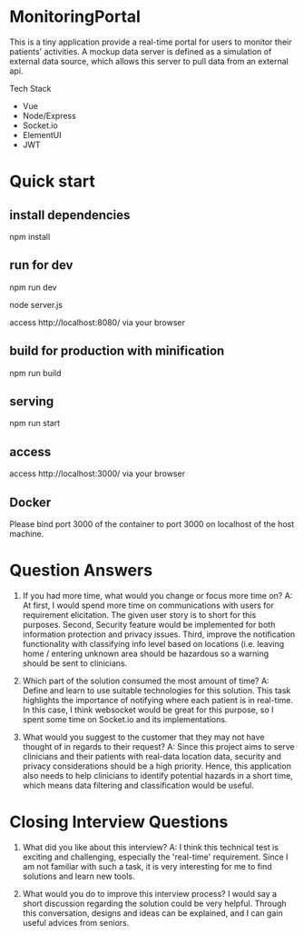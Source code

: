 # MonitoringPortal

This is a tiny application provide a real-time portal for users to monitor their patients' activities. A mockup data server is defined as a simulation of external data source, which allows this server to pull data from an external api. 

Tech Stack
- Vue
- Node/Express
- Socket.io
- ElementUI
- JWT



# Quick start

## install dependencies
npm install

## run for dev
npm run dev

node server.js

access http://localhost:8080/ via your browser



## build for production with minification
npm run build

## serving
npm run start

## access
access http://localhost:3000/ via your browser

## Docker
Please bind port 3000 of the container to port 3000 on localhost of the host machine.



# Question Answers
1. If you had more time, what would you change or focus more time on?
A: At first, I would spend more time on communications with users for requirement elicitation. The given user story is to short for this purposes. Second, Security feature would be implemented for both information protection and privacy issues. Third, improve the notification functionality with classifying info level based on locations (i.e. leaving home / entering unknown area should be hazardous so a warning should be sent to clinicians.

2. Which part of the solution consumed the most amount of time?
A: Define and learn to use suitable technologies for this solution. This task highlights the importance of notifying where each patient is in real-time. In this case, I think websocket would be great for this purpose, so I spent some time on Socket.io and its implementations. 

3. What would you suggest to the customer that they may not have thought of in regards to their request?
A: Since this project aims to serve clinicians and their patients with real-data location data, security and privacy considerations should be a high priority. Hence, this application also needs to help clinicians to identify potential hazards in a short time, which means data filtering and classification would be useful.


# Closing Interview Questions
1. What did you like about this interview?
A: I think this technical test is exciting and challenging, especially the 'real-time' requirement. Since I am not familiar with such a task, it is very interesting for me to find solutions and learn new tools.

2. What would you do to improve this interview process?
I would say a short discussion regarding the solution could be very helpful. Through this conversation, designs and ideas can be explained, and I can gain useful advices from seniors.


